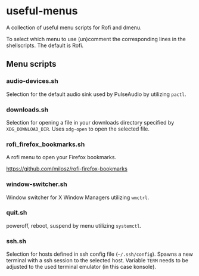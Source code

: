 # useful-menus
A collection of useful menu scripts for Rofi and dmenu.

To select which menu to use (un)comment the corresponding lines in the shellscripts. The default is Rofi.

## Menu scripts
### audio-devices.sh

Selection for the default audio sink used by PulseAudio by utilizing ```pactl```.

### downloads.sh

Selection for opening a file in your downloads directory specified by `XDG_DOWNLOAD_DIR`. Uses `xdg-open` to open the selected file.

### rofi_firefox_bookmarks.sh

A rofi menu to open your Firefox bookmarks. 

https://github.com/milosz/rofi-firefox-bookmarks

### window-switcher.sh

Window switcher for X Window Managers utilizing ```wmctrl```.

### quit.sh

poweroff, reboot, suspend by menu utilizing ```systemctl```.

### ssh.sh

Selection for hosts defined in ssh config file (```~/.ssh/config```). Spawns a new terminal with a ssh session to the selected host. Variable ```TERM``` needs to be adjusted to the used terminal emulator (in this case konsole).
